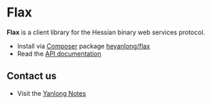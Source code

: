 # Flax

**Flax** is a client library for the Hessian binary web services protocol.

* Install via [Composer](http://getcomposer.org) package [heyanlong/flax](https://packagist.org/packages/heyanlong/flax)
* Read the [API documentation](http://notes.yanlong.me/flax/artifacts/documentation/api/)

## Contact us

* Visit the [Yanlong Notes](https://notes.yanlong.me)

